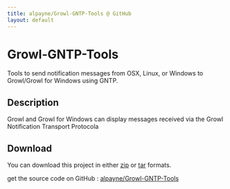 ```yaml
---
title: alpayne/Growl-GNTP-Tools @ GitHub
layout: default
---
```


# Growl-GNTP-Tools

Tools to send notification messages from OSX, Linux, or Windows to Growl/Growl for Windows using GNTP.


## Description

Growl and Growl for Windows can display messages received via the Growl Notification Transport Protocola



## Download

You can download this project in either [zip](http://github.com/alpayne/Growl-GNTP-Tools/zipball/master) or
[tar](http://github.com/alpayne/Growl-GNTP-Tools/tarball/master) formats.

get the source code on GitHub : [alpayne/Growl-GNTP-Tools](http://github.com/alpayne/Growl-GNTP-Tools)


<!-- Google Analytics code -->
<script type="text/javascript">
	var gaJsHost = (("https:" == document.location.protocol) ? "https://ssl." : "http://www.");
	document.write(unescape("%3Cscript src='" + gaJsHost + "google-analytics.com/ga.js' type='text/javascript'%3E%3C/script%3E"));
</script>
<script type="text/javascript">
	try {
		var pageTracker = _gat._getTracker("UA-26331327-1");
		pageTracker._trackPageview();
	} catch(err) {}
</script>
